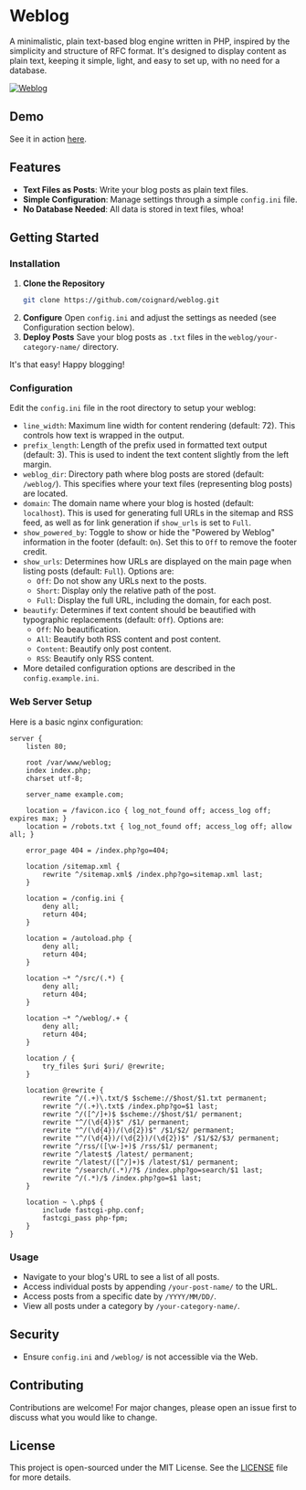 # Weblog

A minimalistic, plain text-based blog engine written in PHP, inspired by the simplicity and structure of RFC format. It's designed to display content as plain text, keeping it simple, light, and easy to set up, with no need for a database.

[![Weblog](https://github.com/coignard/weblog/assets/119790348/aea837d6-27c8-4f28-a4ff-ebafc4c4e3ae)](https://renecoignard.com/motherfucking-blog/)

## Demo

See it in action [here](https://renecoignard.com/motherfucking-blog/).

## Features

- **Text Files as Posts**: Write your blog posts as plain text files.
- **Simple Configuration**: Manage settings through a simple `config.ini` file.
- **No Database Needed**: All data is stored in text files, whoa!

## Getting Started

### Installation

1. **Clone the Repository**
   ```bash
   git clone https://github.com/coignard/weblog.git
   ```
2. **Configure**
   Open `config.ini` and adjust the settings as needed (see Configuration section below).
3. **Deploy Posts**
   Save your blog posts as `.txt` files in the `weblog/your-category-name/` directory.

It's that easy! Happy blogging!

### Configuration

Edit the `config.ini` file in the root directory to setup your weblog:

- `line_width`: Maximum line width for content rendering (default: 72). This controls how text is wrapped in the output.
- `prefix_length`: Length of the prefix used in formatted text output (default: 3). This is used to indent the text content slightly from the left margin.
- `weblog_dir`: Directory path where blog posts are stored (default: `/weblog/`). This specifies where your text files (representing blog posts) are located.
- `domain`: The domain name where your blog is hosted (default: `localhost`). This is used for generating full URLs in the sitemap and RSS feed, as well as for link generation if `show_urls` is set to `Full`.
- `show_powered_by`: Toggle to show or hide the "Powered by Weblog" information in the footer (default: `On`). Set this to `Off` to remove the footer credit.
- `show_urls`: Determines how URLs are displayed on the main page when listing posts (default: `Full`). Options are:
  - `Off`: Do not show any URLs next to the posts.
  - `Short`: Display only the relative path of the post.
  - `Full`: Display the full URL, including the domain, for each post.
- `beautify`: Determines if text content should be beautified with typographic replacements (default: `Off`). Options are:
  - `Off`: No beautification.
  - `All`: Beautify both RSS content and post content.
  - `Content`: Beautify only post content.
  - `RSS`: Beautify only RSS content.
- More detailed configuration options are described in the `config.example.ini`.

### Web Server Setup

Here is a basic nginx configuration:

```nginx
server {
    listen 80;

    root /var/www/weblog;
    index index.php;
    charset utf-8;

    server_name example.com;

    location = /favicon.ico { log_not_found off; access_log off; expires max; }
    location = /robots.txt { log_not_found off; access_log off; allow all; }

    error_page 404 = /index.php?go=404;

    location /sitemap.xml {
        rewrite ^/sitemap.xml$ /index.php?go=sitemap.xml last;
    }

    location = /config.ini {
        deny all;
        return 404;
    }

    location = /autoload.php {
        deny all;
        return 404;
    }

    location ~* ^/src/(.*) {
        deny all;
        return 404;
    }

    location ~* ^/weblog/.+ {
        deny all;
        return 404;
    }

    location / {
        try_files $uri $uri/ @rewrite;
    }

    location @rewrite {
        rewrite ^/(.+)\.txt/$ $scheme://$host/$1.txt permanent;
        rewrite ^/(.+)\.txt$ /index.php?go=$1 last;
        rewrite ^/([^/]+)$ $scheme://$host/$1/ permanent;
        rewrite "^/(\d{4})$" /$1/ permanent;
        rewrite "^/(\d{4})/(\d{2})$" /$1/$2/ permanent;
        rewrite "^/(\d{4})/(\d{2})/(\d{2})$" /$1/$2/$3/ permanent;
        rewrite ^/rss/([\w-]+)$ /rss/$1/ permanent;
        rewrite ^/latest$ /latest/ permanent;
        rewrite ^/latest/([^/]+)$ /latest/$1/ permanent;
        rewrite ^/search/(.*)/?$ /index.php?go=search/$1 last;
        rewrite ^/(.*)/$ /index.php?go=$1 last;
    }

    location ~ \.php$ {
        include fastcgi-php.conf;
        fastcgi_pass php-fpm;
    }
}
```

### Usage

- Navigate to your blog's URL to see a list of all posts.
- Access individual posts by appending `/your-post-name/` to the URL.
- Access posts from a specific date by `/YYYY/MM/DD/`.
- View all posts under a category by `/your-category-name/`.

## Security

- Ensure `config.ini` and `/weblog/` is not accessible via the Web.

## Contributing

Contributions are welcome! For major changes, please open an issue first to discuss what you would like to change.

## License

This project is open-sourced under the MIT License. See the [LICENSE](LICENSE) file for more details.
